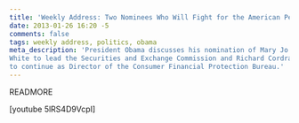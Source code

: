 ```yaml
---
title: 'Weekly Address: Two Nominees Who Will Fight for the American People'
date: 2013-01-26 16:20 -5
comments: false
tags: weekly address, politics, obama
meta_description: 'President Obama discusses his nomination of Mary Jo
White to lead the Securities and Exchange Commission and Richard Cordray
to continue as Director of the Consumer Financial Protection Bureau.'
---
```

READMORE

[youtube 5lRS4D9VcpI]
